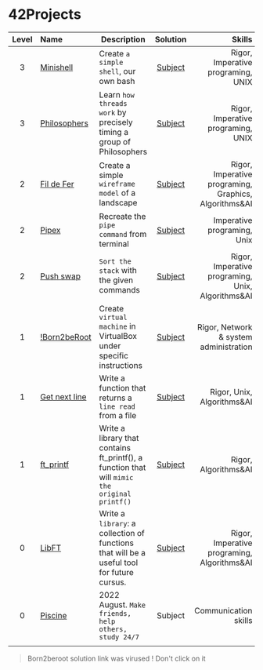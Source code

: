 # 42Projects

| Level | Name | Description | Solution | Skills | 
| :---: | :--- | ----------- | :------: | ----: | 
| 3 | [Minishell](https://github.com/Akadil/42project_minishell) | Create `a simple shell`, our own bash | [Subject](https://github.com/Akadil/42project_minishell/blob/main/en.subject.pdf) | Rigor, Imperative programing, UNIX |
| 3 | [Philosophers](https://github.com/Akadil/42project_philosophers) | Learn `how threads work` by precisely timing a group of Philosophers | [Subject](https://github.com/Akadil/42project_philosophers/blob/main/en.subject%20(1).pdf) | Rigor, Imperative programing, UNIX |
| 2 | [Fil de Fer](https://github.com/Akadil/42project_fdf) | Create a simple `wireframe model` of a landscape | [Subject](https://github.com/Akadil/42project_fdf/blob/main/en.subject.pdf) | Rigor, Imperative programing, Graphics, Algorithms&AI |
| 2 | [Pipex](https://github.com/Akadil/42project_pipex) | Recreate the `pipe command` from terminal | [Subject](https://github.com/Akadil/42project_pipex/blob/main/en.subject%20(1).pdf)  | Imperative programing, Unix
| 2 | [Push swap](https://github.com/Akadil/42project_push_swap) | `Sort the stack` with the given commands | [Subject](https://github.com/Akadil/42project_push_swap/blob/main/en.subject.pdf) | Rigor, Imperative programing, Unix, Algorithms&AI |
| 1 | [!Born2beRoot](https://www.youtube.com/watch?v=dQw4w9WgXcQ) | Create `virtual machine` in VirtualBox under specific instructions | [Subject](https://github.com/Akadil/42Projects/blob/main/born2beroot/en.subject.pdf) | Rigor, Network & system administration |
| 1 | [Get next line](https://github.com/Akadil/42Projects/tree/main/get_next_line) | Write a function that returns a `line read` from a file | [Subject](https://github.com/Akadil/42Projects/blob/main/get_next_line/en.subject.pdf) | Rigor, Unix, Algorithms&AI |
| 1 | [ft_printf](https://github.com/Akadil/42Projects/tree/main/printf) | Write a library that contains ft_printf(), a function that will `mimic the original printf()` | [Subject](https://github.com/Akadil/42Projects/blob/main/printf/en.subject.pdf) | Rigor, Algorithms&AI |
| 0 | [LibFT](https://github.com/Akadil/42Projects/tree/main/libft) | Write a `library`: a collection of functions that will be a useful tool for future cursus. | [Subject](https://github.com/Akadil/42Projects/blob/main/libft/en.subject.pdf) | Rigor, Imperative programing, Algorithms&AI |
| 0 | [Piscine](https://github.com/Akadil/42Piscine) | 2022 August. `Make friends, help others, study 24/7` | Subject | Communication skills |
|  |  |  |  |  |
> Born2beroot solution link was virused ! Don't click on it

